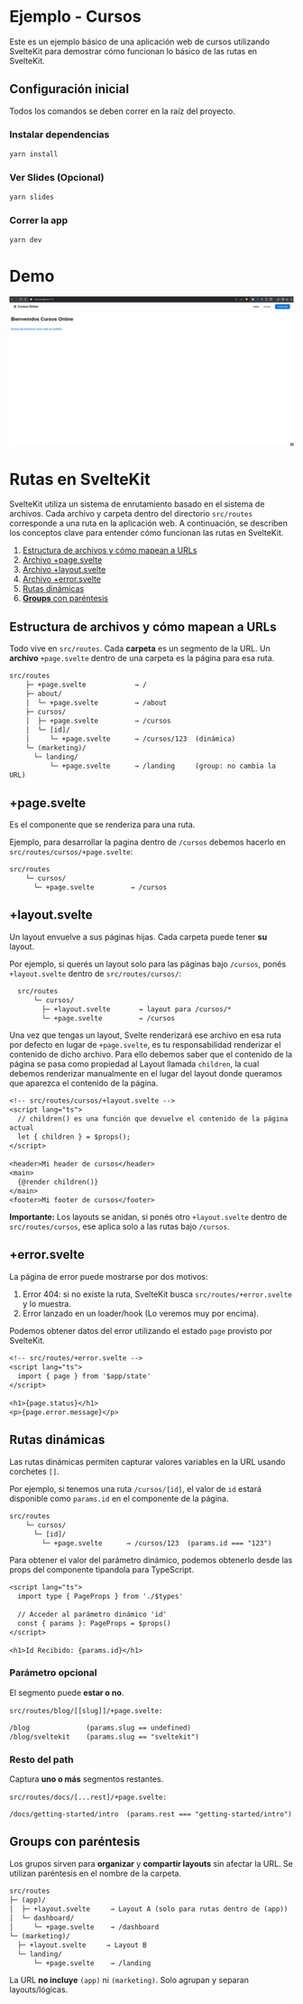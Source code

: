 # Ejemplo - Cursos

Este es un ejemplo básico de una aplicación web de cursos utilizando SvelteKit para demostrar cómo funcionan lo básico de las rutas en SvelteKit.

## Configuración inicial

Todos los comandos se deben correr en la raíz del proyecto.

### Instalar dependencias

```bash
yarn install
```

### Ver Slides (Opcional)

```bash
yarn slides
```

### Correr la app

```bash
yarn dev
```

# Demo

![Demo](./src/lib/assets/demo.gif)


# Rutas en SvelteKit

SvelteKit utiliza un sistema de enrutamiento basado en el sistema de archivos. Cada archivo y carpeta dentro del directorio `src/routes` corresponde a una ruta en la aplicación web. A continuación, se describen los conceptos clave para entender cómo funcionan las rutas en SvelteKit.

1. [Estructura de archivos y cómo mapean a URLs](#estructuradearchivosycmomapeanaurls)
2. [Archivo +page.svelte](#pagesvelte)
3. [Archivo +layout.svelte](#layoutsvelte)
4. [Archivo +error.svelte](#errorsvelte)
5. [Rutas dinámicas](#rutasdinmicas)
6. [**Groups** con paréntesis](#groupsconparntesis)


## Estructura de archivos y cómo mapean a URLs

Todo vive en `src/routes`. Cada **carpeta** es un segmento de la URL.
Un **archivo** `+page.svelte` dentro de una carpeta es la página para esa ruta.

  ```
  src/routes
      ├─ +page.svelte            → /
      ├─ about/
      │  └─ +page.svelte         → /about
      ├─ cursos/
      │  ├─ +page.svelte         → /cursos
      │  └─ [id]/
      │     └─ +page.svelte      → /cursos/123  (dinámica)
      └─ (marketing)/
        └─ landing/
            └─ +page.svelte      → /landing     (group: no cambia la URL)
  ```


## +page.svelte

Es el componente que se renderiza para una ruta.

Ejemplo, para desarrollar la pagina dentro de `/cursos` debemos hacerlo en `src/routes/cursos/+page.svelte`:

  ```
  src/routes
      └─ cursos/
        └─ +page.svelte         → /cursos
  ```


## +layout.svelte

Un layout envuelve a sus páginas hijas. Cada carpeta puede tener **su** layout.

Por ejemplo, si querés un layout solo para las páginas bajo `/cursos`, ponés `+layout.svelte` dentro de `src/routes/cursos/`:

```
  src/routes
      └─ cursos/
        ├─ +layout.svelte       → layout para /cursos/*
        └─ +page.svelte         → /cursos
```

Una vez que tengas un layout, Svelte renderizará ese archivo en esa ruta por defecto en lugar de `+page.svelte`, es tu responsabilidad renderizar el contenido de dicho archivo. Para ello debemos saber que el contenido de la página se pasa como propiedad al Layout llamada `children`, la cual debemos renderizar manualmente en el lugar del layout donde queramos que aparezca el contenido de la página.

  ```svelte
  <!-- src/routes/cursos/+layout.svelte -->
  <script lang="ts">
    // children() es una función que devuelve el contenido de la página actual
    let { children } = $props();
  </script>

  <header>Mi header de cursos</header>
  <main>
    {@render children()}
  </main>
  <footer>Mi footer de cursos</footer>
  ```

**Importante:** Los layouts se anidan, si ponés otro `+layout.svelte` dentro de `src/routes/cursos`, ese aplica solo a las rutas bajo `/cursos`.


## +error.svelte

La página de error puede mostrarse por dos motivos:

1. Error 404: si no existe la ruta, SvelteKit busca `src/routes/+error.svelte` y lo muestra.
2. Error lanzado en un loader/hook (Lo veremos muy por encima).

Podemos obtener datos del error utilizando el estado `page` provisto por SvelteKit.


  ```svelte
  <!-- src/routes/+error.svelte -->
  <script lang="ts">
    import { page } from '$app/state'
  </script>

  <h1>{page.status}</h1>
  <p>{page.error.message}</p>
  ```

## Rutas dinámicas

Las rutas dinámicas permiten capturar valores variables en la URL usando corchetes `[]`.

Por ejemplo, si tenemos una ruta `/cursos/[id]`, el valor de `id` estará disponible como `params.id` en el componente de la página.

  ```
  src/routes
      └─ cursos/
        └─ [id]/
          └─ +page.svelte      → /cursos/123  (params.id === "123")
  ```

Para obtener el valor del parámetro dinámico, podemos obtenerlo desde las props del componente tipandola para TypeScript.

  ```svelte
  <script lang="ts">
    import type { PageProps } from './$types'

    // Acceder al parámetro dinámico 'id'
    const { params }: PageProps = $props()
  </script>

  <h1>Id Recibido: {params.id}</h1>
  ```

### Parámetro opcional
El segmento puede **estar o no**.

`src/routes/blog/[[slug]]/+page.svelte:`

  ```
  /blog              (params.slug == undefined)
  /blog/sveltekit    (params.slug == "sveltekit")
  ```

### Resto del path

Captura **uno o más** segmentos restantes.

`src/routes/docs/[...rest]/+page.svelte:`

  ```
  /docs/getting-started/intro  (params.rest === "getting-started/intro")
  ```


## Groups con paréntesis

Los grupos sirven para **organizar** y **compartir layouts** sin afectar la URL. Se utilizan paréntesis en el nombre de la carpeta.

  ```
  src/routes
  ├─ (app)/
  │  ├─ +layout.svelte     → Layout A (solo para rutas dentro de (app))
  │  └─ dashboard/
  │     └─ +page.svelte    → /dashboard
  └─ (marketing)/
    ├─ +layout.svelte     → Layout B
    └─ landing/
        └─ +page.svelte    → /landing
  ```

La URL **no incluye** `(app)` ni `(marketing)`. Solo agrupan y separan layouts/lógicas.